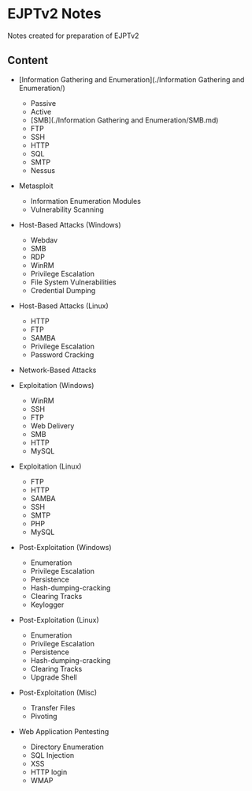 # EJPTv2 Notes

Notes created for preparation of EJPTv2

## Content

- [Information Gathering and Enumeration](./Information Gathering and Enumeration/)
	- Passive
	- Active
	- [SMB](./Information Gathering and Enumeration/SMB.md)
	- FTP
	- SSH
	- HTTP
	- SQL
	- SMTP
	- Nessus

- Metasploit
	- Information Enumeration Modules
	- Vulnerability Scanning

- Host-Based Attacks (Windows)
	- Webdav
	- SMB
	- RDP
	- WinRM
	- Privilege Escalation
	- File System Vulnerabilities
	- Credential Dumping

- Host-Based Attacks (Linux)
	- HTTP
	- FTP
	- SAMBA
	- Privilege Escalation
	- Password Cracking

- Network-Based Attacks

- Exploitation (Windows)
	- WinRM
	- SSH
	- FTP
	- Web Delivery
	- SMB
	- HTTP
	- MySQL

- Exploitation (Linux)
	- FTP
	- HTTP
	- SAMBA
	- SSH
	- SMTP
	- PHP
	- MySQL

- Post-Exploitation (Windows)
	- Enumeration
	- Privilege Escalation
	- Persistence
	- Hash-dumping-cracking
	- Clearing Tracks
	- Keylogger

- Post-Exploitation (Linux)
	- Enumeration
	- Privilege Escalation
	- Persistence
	- Hash-dumping-cracking
	- Clearing Tracks
	- Upgrade Shell

- Post-Exploitation (Misc)
	- Transfer Files
	- Pivoting

- Web Application Pentesting
	- Directory Enumeration
	- SQL Injection
	- XSS
	- HTTP login
	- WMAP
